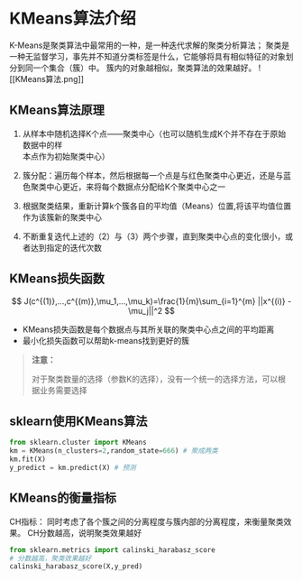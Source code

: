 
# KMeans算法介绍

K-Means是聚类算法中最常用的一种，是一种迭代求解的聚类分析算法；
聚类是一种无监督学习，事先并不知道分类标签是什么，它能够将具有相似特征的对象划分到同一个集合（簇）中。
簇内的对象越相似，聚类算法的效果越好。
![[KMeans算法.png]]

## KMeans算法原理

1. 从样本中随机选择K个点——聚类中心（也可以随机生成K个并不存在于原始数据中的样   
    本点作为初始聚类中心）
    
2. 簇分配：遍历每个样本，然后根据每一个点是与红色聚类中心更近，还是与蓝色聚类中心更近，来将每个数据点分配给K个聚类中心之一
    
3. 根据聚类结果，重新计算k个簇各自的平均值（Means）位置,将该平均值位置作为该簇新的聚类中心
    
4. 不断重复迭代上述的（2）与（3）两个步骤，直到聚类中心点的变化很小，或者达到指定的迭代次数

## KMeans损失函数

$$
J(c^{(1)},...,c^{(m)},\mu_1,...,\mu_k)=\frac{1}{m}\sum_{i=1}^{m} ||x^{(i)} - \mu_j||^2
$$

- KMeans损失函数是每个数据点与其所关联的聚类中心点之间的平均距离
- 最小化损失函数可以帮助k-means找到更好的簇

>**注意：**
>
>对于聚类数量的选择（参数K的选择），没有一个统一的选择方法，可以根据业务需要选择

## sklearn使用KMeans算法
```python
from sklearn.cluster import KMeans
km = KMeans(n_clusters=2,random_state=666) # 聚成两类
km.fit(X)
y_predict = km.predict(X) # 预测
```

## KMeans的衡量指标

CH指标：
	同时考虑了各个簇之间的分离程度与簇内部的分离程度，来衡量聚类效果。
	CH分数越高，说明聚类效果越好
```python
from sklearn.metrics import calinski_harabasz_score
# 分数越高，聚类效果越好
calinski_harabasz_score(X,y_pred)
```